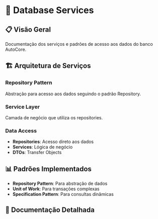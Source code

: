 # 🔧 Database Services

## 📋 Visão Geral

Documentação dos serviços e padrões de acesso aos dados do banco AutoCore.

## 🏗️ Arquitetura de Serviços

### Repository Pattern
Abstração para acesso aos dados seguindo o padrão Repository.

### Service Layer
Camada de negócio que utiliza os repositories.

### Data Access
- **Repositories**: Acesso direto aos dados
- **Services**: Lógica de negócio
- **DTOs**: Transfer Objects

## 📊 Padrões Implementados

- **Repository Pattern**: Para abstração de dados
- **Unit of Work**: Para transações complexas
- **Specification Pattern**: Para consultas dinâmicas

## 📖 Documentação Detalhada

- [Repository Patterns](REPOSITORY-PATTERNS.md)